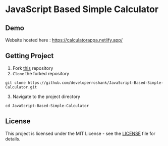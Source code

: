 # JavaScript Based Simple Calculator 

## Demo

Website hosted here : https://calculatorappa.netlify.app/

## Getting Project

1. Fork [this](https://github.com/developerroshank/JavaScript-Based-Simple-Calculator) repository
2. `Clone` the forked repository

```
git clone https://github.com/developerroshank/JavaScript-Based-Simple-Calculator.git
```

3. Navigate to the project directory

```
cd JavaScript-Based-Simple-Calculator 
```

## License

This project is licensed under the MIT License - see the [LICENSE](https://github.com/developerroshank/JavaScript-Based-Simple-Calculator?tab=MIT-1-ov-file) file for details.
